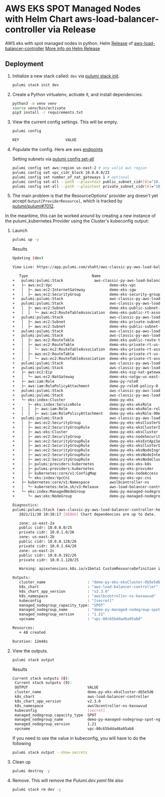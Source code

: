 # AWS EKS SPOT Managed Nodes with Helm Chart aws-load-balancer-controller via Release

AWS eks with spot managed nodes in python.  Helm [Release](https://www.pulumi.com/registry/packages/kubernetes/api-docs/helm/v3/) of [aws-load-balancer-controller](https://artifacthub.io/packages/helm/aws/aws-load-balancer-controller)
[More info on Helm Release](https://www.pulumi.com/blog/full-access-to-helm-features-through-new-helm-release-resource-for-kubernetes/)

## Deployment

1. Initialize a new stack called: `dev` via [pulumi stack init](https://www.pulumi.com/docs/reference/cli/pulumi_stack_init/).

   ```bash
   pulumi stack init dev
   ```

1. Create a Python virtualenv, activate it, and install dependencies:
   ```bash
   python3 -m venv venv
   source venv/bin/activate
   pip3 install -r requirements.txt
   ```

1. View the current config settings. This will be empty.

   ```bash
   pulumi config
   ```

   ```bash
   KEY                     VALUE
   ```

1. Populate the config.  Here are aws [endpoints](https://docs.aws.amazon.com/general/latest/gr/rande.html)

   Setting subnets via [pulumi config set-all](https://www.pulumi.com/docs/reference/cli/pulumi_config_set-all/)

   ```bash
   pulumi config set aws:region us-east-2 # any valid aws region
   pulumi config set vpc_cidr_block 10.0.0.0/23
   pulumi config set number_of_nat_gateways 1 # optional
   pulumi config set-all --path --plaintext public_subnet_cidr[0]="10.0.0.0/25" --plaintext public_subnet_cidr[1]="10.0.0.128/26" --plaintext public_subnet_cidr[2]="10.0.0.192/26"
   pulumi config set-all --path --plaintext private_subnet_cidr[0]="10.0.1.0/26" --plaintext private_subnet_cidr[1]="10.0.1.64/26" --plaintext private_subnet_cidr[2]="10.0.1.128/25"
   ```

1. The main problem is that the ResourceOptions' provider arg doesn't yet accept `Output[ProviderResource]`, which is tracked by [pulumi/pulumi#7012](https://github.com/pulumi/pulumi/issues/7012).

In the meantime, this can be worked around by creating a new instance of the pulumi_kubernetes.Provider using the Cluster's kubeconfig output:



1. Launch

   ```bash
   pulumi up -y
   ```

   Results
   ```bash
   Updating (dev)

   View Live: https://app.pulumi.com/shaht/aws-classic-py-aws-load-balancer-controller-helm-release/dev/updates/43

      Type                             Name                                                          Status       
   +   pulumi:pulumi:Stack              aws-classic-py-aws-load-balancer-controller-helm-release-dev  creating..   
   +   ├─ aws:ec2:Vpc                          demo-eks-vpc                                                  created      
   +   │  ├─ aws:ec2:InternetGateway           demo-eks-igw                                                  created      
   +   │  ├─ aws:ec2:SecurityGroup             demo-eks-security-group                                       created      
   +   pulumi:pulumi:Stack                     aws-classic-py-aws-load-balancer-controller-helm-release-dev  creating     
   +   pulumi:pulumi:Stack                     aws-classic-py-aws-load-balancer-controller-helm-release-dev  creating.    
   +   │  ├─ aws:ec2:Subnet                    demo-eks-public-subnet-us-east-2b                             created      
   +   │  │  └─ aws:ec2:RouteTableAssociation  demo-eks-public-rt-association-us-east-2b                     created      
   +   pulumi:pulumi:Stack                     aws-classic-py-aws-load-balancer-controller-helm-release-dev  creating...  
   +   │  ├─ aws:ec2:Subnet                    demo-eks-private-subnet-us-east-2b                            created      
   +   │  ├─ aws:ec2:Subnet                    demo-eks-public-subnet-us-east-2c                             created      
   +   pulumi:pulumi:Stack                     aws-classic-py-aws-load-balancer-controller-helm-release-dev  creating     
   +   pulumi:pulumi:Stack                     aws-classic-py-aws-load-balancer-controller-helm-release-dev  creating     
   +   │  ├─ aws:ec2:RouteTable                demo-eks-public-route-table                                   created      
   +   │  ├─ aws:ec2:RouteTable                demo-eks-private-rt-us-east-2a                                creating..   
   +   │  │  └─ aws:ec2:RouteTableAssociation  demo-eks-private-rt-association-us-east-2a                    creating..   
   +   │  ├─ aws:ec2:RouteTable                demo-eks-private-rt-us-east-2b                                created      
   +   │  │  └─ aws:ec2:RouteTableAssociation  demo-eks-private-rt-association-us-east-2b                    creating...  
   +   pulumi:pulumi:Stack                     aws-classic-py-aws-load-balancer-controller-helm-release-dev  creating..   
   +   pulumi:pulumi:Stack                     aws-classic-py-aws-load-balancer-controller-helm-release-dev  creating     
   +   ├─ aws:ec2:Eip                          demo-eks-eip-nat-gateway-us-east-2a                           created      
   +   │  └─ aws:ec2:NatGateway                demo-eks-natgw-us-east-2a                                     created      
   +   ├─ aws:iam:Role                         demo-py-role0                                                 created      
   +   ├─ aws:iam:RolePolicyAttachment         demo-py-role0-policy-0                                        created      
   +   pulumi:pulumi:Stack                     aws-classic-py-aws-load-balancer-controller-helm-release-dev  creating..   
   +   pulumi:pulumi:Stack                     aws-classic-py-aws-load-balancer-controller-helm-release-dev  creating     
   +   └─ eks:index:Cluster                    demo-py-eks                                                   created      
   +      ├─ eks:index:ServiceRole             demo-py-eks-eksRole                                           created      
   +   │  │  ├─ aws:iam:Role                   demo-py-eks-eksRole-role                                      created      
   +   │  │  ├─ aws:iam:RolePolicyAttachment   demo-py-eks-eksRole-90eb1c99                                  created      
   +   pulumi:pulumi:Stack                     aws-classic-py-aws-load-balancer-controller-helm-release-dev  creating..   Warning: apiextensions.k8s.io/v1beta1 CustomResour
   +   │  ├─ aws:ec2:SecurityGroup             demo-py-eks-eksClusterSecurityGroup                           created      
   +   │  ├─ aws:ec2:SecurityGroupRule         demo-py-eks-eksClusterInternetEgressRule                      created     
   +   │  ├─ aws:eks:Cluster                   demo-py-eks-eksCluster                                        created     
   +   │  ├─ aws:ec2:SecurityGroup             demo-py-eks-nodeSecurityGroup                                 created     
   +   │  ├─ aws:ec2:SecurityGroupRule         demo-py-eks-eksExtApiServerClusterIngressRule                 created     
   +   │  ├─ aws:ec2:SecurityGroupRule         demo-py-eks-eksClusterIngressRule                             created     
   +   │  ├─ aws:ec2:SecurityGroupRule         demo-py-eks-eksNodeIngressRule                                created     
   +   │  ├─ aws:ec2:SecurityGroupRule         demo-py-eks-eksNodeInternetEgressRule                         created     
   +   │  ├─ aws:ec2:SecurityGroupRule         demo-py-eks-eksNodeClusterIngressRule                         created     
   +   │  ├─ pulumi:providers:kubernetes       demo-py-eks-eks-k8s                                           created     
   +   │  ├─ pulumi:providers:kubernetes       demo-py-eks-provider                                          created     
   +   │  ├─ kubernetes:core/v1:ConfigMap      demo-py-eks-nodeAccess                                        created     
   +   │  └─ eks:index:VpcCni                  demo-py-eks-vpc-cni                                           created     
   +   ├─ kubernetes:core/v1:Namespace         awslbcontroller-ns                                            created     
   +   │  └─ kubernetes:helm.sh/v3:Release     aws-load-balancer-controller                                  created     
   +   └─ eks:index:ManagedNodeGroup           demo-py-managed-nodegroup-spot-ng0                            created     
   +      └─ aws:eks:NodeGroup                 demo-py-managed-nodegroup-spot-ng0                            created     
   
   Diagnostics:
   pulumi:pulumi:Stack (aws-classic-py-aws-load-balancer-controller-helm-release-dev):
      2021/11/30 10:38:17 [DEBUG] Chart dependencies are up to date.
   
      zone: us-east-2a
      public cidr: 10.0.0.0/25
      private cidr: 10.0.1.0/26
      zone: us-east-2b
      public cidr: 10.0.0.128/26
      private cidr: 10.0.1.64/26
      zone: us-east-2c
      public cidr: 10.0.0.192/26
      private cidr: 10.0.1.128/25
   
      Warning: apiextensions.k8s.io/v1beta1 CustomResourceDefinition is deprecated in v1.16+, unavailable in v1.22+; use apiextensions.k8s.io/v1 CustomResourceDefinition
   
   Outputs:
      cluster_name                   : "demo-py-eks-eksCluster-db5e5d6"
      k8s_chart                      : "aws-load-balancer-controller"
      k8s_chart_app_version          : "v2.3.0"
      k8s_namespace                  : "awslbcontroller-ns-kexxwvud"
      kubeconfig                     : "[secret]"
      managed_nodegroup_capacity_type: "SPOT"
      managed_nodegroup_name         : "demo-py-managed-nodegroup-spot-ng0-5db46b7"
      managed_nodegroup_version      : "1.21"
      vpcname                        : "vpc-00c65bddad6a95ab8"

   Resources:
      + 48 created

   Duration: 12m48s
   ```

1. View the outputs.
   ```bash
   pulumi stack output
   ```

   Results
   ```bash
   Current stack outputs (8):
    Current stack outputs (9):
    OUTPUT                           VALUE
    cluster_name                     demo-py-eks-eksCluster-db5e5d6
    k8s_chart                        aws-load-balancer-controller
    k8s_chart_app_version            v2.3.0
    k8s_namespace                    awslbcontroller-ns-kexxwvud
    kubeconfig                       [secret]
    managed_nodegroup_capacity_type  SPOT
    managed_nodegroup_name           demo-py-managed-nodegroup-spot-ng0-5db46b7
    managed_nodegroup_version        1.21
    vpcname                          vpc-00c65bddad6a95ab8
   ```

   If you need to see the value in kubeconfig, you will have to do the following
   ```bash
   pulumi stack output --show-secrets
   ```

1. Clean up
   ```bash
   pulumi destroy -y
   ```

1. Remove.  This will remove the *Pulumi.dev.yaml* file also
   ```bash
   pulumi stack rm dev -y
   ```